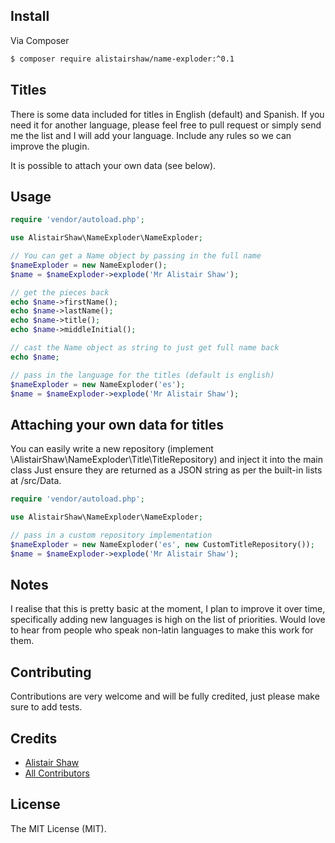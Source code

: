 ## Install

Via Composer

``` bash
$ composer require alistairshaw/name-exploder:^0.1
```

## Titles
There is some data included for titles in English (default) and Spanish.
If you need it for another language, please feel free to pull request
or simply send me the list and I will add your language. Include any
rules so we can improve the plugin.

It is possible to attach your own data (see below).

## Usage

```php
require 'vendor/autoload.php';

use AlistairShaw\NameExploder\NameExploder;

// You can get a Name object by passing in the full name
$nameExploder = new NameExploder();
$name = $nameExploder->explode('Mr Alistair Shaw');

// get the pieces back
echo $name->firstName();
echo $name->lastName();
echo $name->title();
echo $name->middleInitial();

// cast the Name object as string to just get full name back
echo $name;

// pass in the language for the titles (default is english)
$nameExploder = new NameExploder('es');
$name = $nameExploder->explode('Mr Alistair Shaw');
```

## Attaching your own data for titles
You can easily write a new repository (implement \AlistairShaw\NameExploder\Title\TitleRepository)
and inject it into the main class  Just ensure they are returned as a JSON string as per the built-in lists at /src/Data.

```php
require 'vendor/autoload.php';

use AlistairShaw\NameExploder\NameExploder;

// pass in a custom repository implementation
$nameExploder = new NameExploder('es', new CustomTitleRepository());
$name = $nameExploder->explode('Mr Alistair Shaw');
```

## Notes

I realise that this is pretty basic at the moment, I plan to improve it over time,
specifically adding new languages is high on the list of priorities. Would love to
hear from people who speak non-latin languages to make this work for them.

## Contributing

Contributions are very welcome and will be fully credited, just please make sure to add tests.


## Credits

- [Alistair Shaw](https://github.com/alistairshaw)
- [All Contributors](https://github.com/alistairshaw/name-the-color/contributors)

## License

The MIT License (MIT).